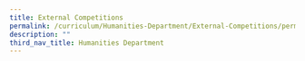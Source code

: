 ```yaml
---
title: External Competitions
permalink: /curriculum/Humanities-Department/External-Competitions/permalink/
description: ""
third_nav_title: Humanities Department
---
```

